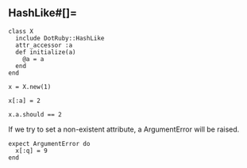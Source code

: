 ## HashLike#[]=

    class X
      include DotRuby::HashLike
      attr_accessor :a
      def initialize(a)
        @a = a
      end
    end

    x = X.new(1)

    x[:a] = 2

    x.a.should == 2

If we try to set a non-existent attribute, a ArgumentError will
be raised.

    expect ArgumentError do
      x[:q] = 9
    end

